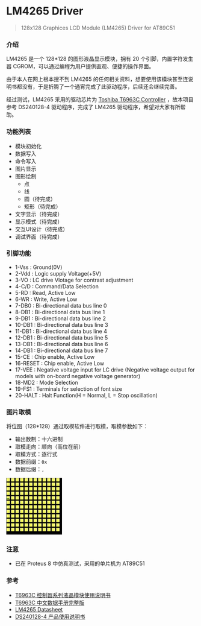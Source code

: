 # LM4265 Driver

> 128x128 Graphices LCD Module (LM4265) Driver for AT89C51

### 介绍

LM4265 是一个 128*128 的图形液晶显示模块，拥有 20 个引脚，内置字符发生器 CGROM，可以通过编程为用户提供直观、便捷的操作界面。

由于本人在网上根本搜不到 LM4265 的任何相关资料，想要使用该模块甚至连说明书都没有，于是折腾了一个通宵完成了此驱动程序，后续还会继续完善。

经过测试，LM4265 采用的驱动芯片为 [Toshiba T6963C Controller](https://www.manuallib.com/download/T6963C-CONTROLLER-SERIES-LIQUID-CRYSTAL-MODULE-CHINESE-MANUAL.PDF) ，故本项目参考 DS240128-4 驱动程序，完成了 LM4265 驱动程序，希望对大家有所帮助。

### 功能列表

- 模块初始化
- 数据写入
- 命令写入
- 图片显示
- 图形绘制
  - 点
  - 线
  - 圆（待完成）
  - 矩形（待完成）
- 文字显示（待完成）
- 显示模式（待完成）
- 交互UI设计（待完成）
- 调试界面（待完成）

### 引脚功能

- 1-Vss : Ground(0V)
- 2-Vdd : Logic supply Voltage(+5V)
- 3-VO : LC drive Vlotage for contrast adjustment
- 4-C/D : Command/Data Selection
- 5-RD : Read, Active Low
- 6-WR : Write, Active Low
- 7-DB0 : Bi-directional data bus line 0
- 8-DB1 : Bi-directional data bus line 1
- 9-DB1 : Bi-directional data bus line 2
- 10-DB1 : Bi-directional data bus line 3
- 11-DB1 : Bi-directional data bus line 4
- 12-DB1 : Bi-directional data bus line 5
- 13-DB1 : Bi-directional data bus line 6
- 14-DB1 : Bi-directional data bus line 7
- 15-CE : Chip enable, Active Low
- 16-RESET : Chip enable, Active Low
- 17-VEE : Negative voltage input for LC drive 
  (Negative voltage output for models with on-board negative voltage generator)
- 18-MD2 : Mode Selection
- 19-FS1 : Terminals for selection of font size
- 20-HALT : Halt Function(H = Normal, L = Stop oscillation)

### 图片取模

将位图（128*128）通过取模软件进行取模，取模参数如下：

- 输出数制：十六进制
- 取模走向：顺向（高位在前）
- 取模方式：逐行式
- 数据前缀：`0x`
- 数据后缀：`,`

![take-up process](https://github.com/A1phaLiu/LM4265-Driver/blob/main/image/take-up%20process.gif)

### 注意

- 已在 Proteus 8 中仿真测试，采用的单片机为 AT89C51

### 参考

- [T6963C 控制器系列液晶模块使用说明书 ](https://www.manuallib.com/download/T6963C-CONTROLLER-SERIES-LIQUID-CRYSTAL-MODULE-CHINESE-MANUAL.PDF)
- [T6963C 中文数据手册完整版](https://www.doc88.com/p-980340066406.html)
- [LM4265 Datasheet](https://datasheet4u.com/download_new.php?id=811391)
- [DS240128-4 产品使用说明书](https://offer-product.oss-cn-beijing.aliyuncs.com/product/offer/attachment/null/file/subPdf_637696_295070_20230818-112238106.pdf)
